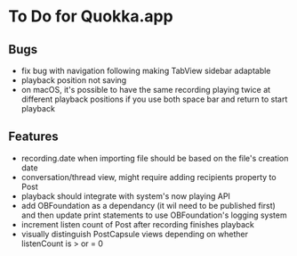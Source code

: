 #  To Do for Quokka.app

## Bugs

* fix bug with navigation following making TabView sidebar adaptable
* playback position not saving
* on macOS, it's possible to have the same recording playing twice at different playback positions if you use both space bar and return to start playback

## Features

* recording.date when importing file should be based on the file's creation date
* conversation/thread view, might require adding recipients property to Post
* playback should integrate with system's now playing API
* add OBFoundation as a dependancy (it wil need to be published first) and then update print statements to use OBFoundation's logging system
* increment listen count of Post after recording finishes playback
* visually distinguish PostCapsule views depending on whether listenCount is > or = 0
